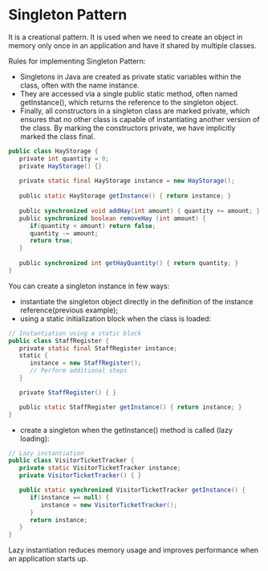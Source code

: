 # Singleton Pattern
It is a creational pattern. It is used when we need to create an object in memory only once in an application and have it shared by multiple classes.

Rules for implementing Singleton Pattern: 
* Singletons in Java are created as private static variables within the class, often with the name instance.
* They are accessed via a single public static method, often named getInstance(), which returns the reference to the singleton object.
* Finally, all constructors in a singleton class are marked private, which ensures that no other class is capable of instantiating another version of the class. By marking the constructors private, we have implicitly marked the class final. 
```java
public class HayStorage {
   private int quantity = 0;
   private HayStorage() {}
  
   private static final HayStorage instance = new HayStorage();
  
   public static HayStorage getInstance() { return instance; }
  
   public synchronized void addHay(int amount) { quantity += amount; }
   public synchronized boolean removeHay (int amount) {
      if(quantity < amount) return false;
      quantity -= amount;
      return true;
   }
  
   public synchronized int getHayQuantity() { return quantity; }
}
```
You can create a singleton instance in few ways:
* instantiate the singleton object directly in the definition of the instance reference(previous example);
* using a static initialization block when the class is loaded:
```java
// Instantiation using a static block
public class StaffRegister {
   private static final StaffRegister instance;
   static {
      instance = new StaffRegister();
      // Perform additional steps
   }

   private StaffRegister() { }

   public static StaffRegister getInstance() { return instance; }
}
```
* create a singleton when the getInstance() method is called (lazy loading):
```java
// Lazy instantiation
public class VisitorTicketTracker {
   private static VisitorTicketTracker instance;
   private VisitorTicketTracker() { }

   public static synchronized VisitorTicketTracker getInstance() {
      if(instance == null) {
         instance = new VisitorTicketTracker();
      }
      return instance;
   }
}
```
Lazy instantiation reduces memory usage and improves performance when an application starts up.